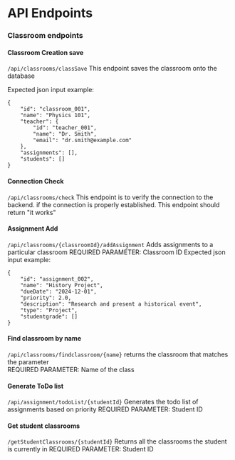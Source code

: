 # API Endpoints

### Classroom endpoints

#### Classroom Creation save

```/api/classrooms/classSave``` This endpoint saves the classroom onto the database 

Expected json input example:
```
{
    "id": "classroom_001",
    "name": "Physics 101",
    "teacher": {
        "id": "teacher_001",
        "name": "Dr. Smith",
        "email": "dr.smith@example.com"
    },
    "assignments": [],
    "students": []
}
```

#### Connection Check
``` /api/classrooms/check ``` This endpoint is to verify the connection to the backend.
if the connection is properly established. This endpoint should return "it works"

#### Assignment Add
```/api/classrooms/{classroomId}/addAssignment``` Adds assignments to a particular classroom 
REQUIRED PARAMETER: Classroom ID
Expected json input example:
```
{
    "id": "assignment_002",
    "name": "History Project",
    "dueDate": "2024-12-01",
    "priority": 2.0,
    "description": "Research and present a historical event",
    "type": "Project",
    "studentgrade": []
}
```

#### Find classroom by name
```/api/classrooms/findclassroom/{name}``` returns the classroom that matches the parameter  
REQUIRED PARAMETER: Name of the class

#### Generate ToDo list 
```/api/assignment/todoList/{studentId}``` Generates the todo list of assignments based on priority 
REQUIRED PARAMETER: Student ID


#### Get student classrooms 
```/getStudentClassrooms/{studentId}```  Returns all the classrooms the student is currently in 
REQUIRED PARAMETER: Student ID 
